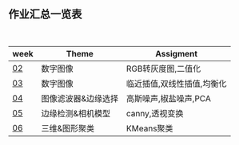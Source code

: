 
## 作业汇总一览表
<br>

| week | Theme | Assigment |
| ---- | ---- | ---- |
|  [02](./Week_02)  |数字图像| RGB转灰度图,二值化 |
|  [03](./Week_03)  |数字图像| 临近插值,双线性插值,均衡化 | 
|  [04](./Week_04)  |图像滤波器&边缘选择| 高斯噪声,椒盐噪声,PCA | 
|  [05](./Week_05)  |边缘检测&相机模型| canny,透视变换 |
|  [06](./Week_06)  |三维&图形聚类| KMeans聚类 |
